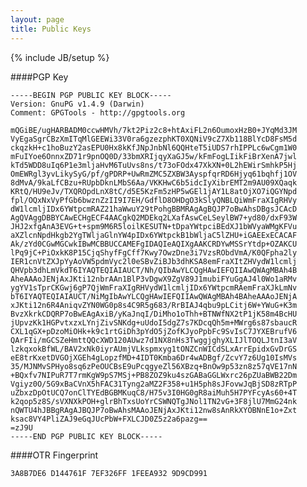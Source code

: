 ```yaml
---
layout: page
title: Public Keys 
---
```

{% include JB/setup %}

####PGP Key

    -----BEGIN PGP PUBLIC KEY BLOCK-----
    Version: GnuPG v1.4.9 (Darwin)
    Comment: GPGTools - http://gpgtools.org
    
    mQGiBE/ugHARBADM0ccwHMVh/7kt2Piz2c8+htAxiFL2n6OumoxHzB0+JYqMd3JM
    VyEgaSgrCBzXmITqMlGEEWi33V0ra6gzezphKT0XQNiV9cZ7Xb118BlYcD8FsM5d
    ckqzkH+c1hoBuzY2asEPU0Hx8kKfJNpJnbNl6QQHteT5iUDS7rhIPPLc6wCgm1W0
    mFuIYoe6OnnxZD71r9pnOQ0D/33bmXRIjqyXaGJ5w/kFmFogLIikFiBrXenA7jwl
    kTd5WDD8uIq6P1e3mljaHvM6TuUvs8ns/t73oFOdx47XkXN+0L2hEWirSmhkP5Hj
    OmEWRgl3yvLikySyG/pf/gPDRP+UwRmZMC5ZXBW3AyspfqrRD6Hjyq61bqhfj1OV
    8dMvA/9kaLfCBzu+RUpbDknLMbS6Aa/VKKHwC6b5idcIyXibrEMT2m9AU09XQaqk
    KRtQ/HU9eJv/TXQROpdLnX8tC/d5E5KzFm5zHP5wGEl1jAY1L8atOjXO7iQGYNpd
    fpl/OQxNxVyPfGb6bwznZzII9I7EH/GdflD8OHDgO3kSlyQNBLQiWmFraXIgRHVy
    dW1lcmljIDx6YWtpcmRAZ21haWwuY29tPohgBBMRAgAgBQJP7oBwAhsDBgsJCAcD
    AgQVAggDBBYCAwECHgECF4AACgkQ2MDEkq2LXafAswCeLSeylBW7+yd80/dxF93W
    JHJ2xfgAnA3EVG+t+spm9M6R5loilKESUTN+tDpaYWtpciBEdXJ1bWVyaWMgKFVu
    aXZlcnNpdHkgb2YgTWljaGlnYW4pIDx6YWtpckB1bWljaC5lZHU+iGAEExECACAF
    Ak/zYd0CGwMGCwkIBwMCBBUCCAMEFgIDAQIeAQIXgAAKCRDYwMSSrYtdp+OZAKCU
    lPq9jC+PiOxkK8P15CjqShyfFgCff7Kwy7OwzDne3i7VzsRObdVmA/K0QFpha2ly
    IER1cnVtZXJpYyAoVW5pdmVyc2l0eSBvZiBJb3dhKSA8emFraXItZHVydW1lcmlj
    QHVpb3dhLmVkdT6IYAQTEQIAIAUCT/Nh/QIbAwYLCQgHAwIEFQIIAwQWAgMBAh4B
    AheAAAoJENjAxJKti12nbrAAn1BlP3vDgwX9ZgV89J1mubiFYuGgAJ4l0Wo1aRMv
    ygYV1sTprCKGwj6gP7QjWmFraXIgRHVydW1lcmljIDx6YWtpcmRAemFraXJkLmNv
    bT6IYAQTEQIAIAUCT/NiMgIbAwYLCQgHAwIEFQIIAwQWAgMBAh4BAheAAAoJENjA
    xJKti12n6R4AniqvZYN0WG0p8s4C9R5g683/RrBIAJ4qbu9pLCitj6W+YWuG+K3m
    BvzXkrkCDQRP7oBwEAgAxiB/yKaJnqI/DiMho1oThh+BTNWfNX2tP1jK58m4BcHU
    jUpvzKk1HGPvtxzxLYnjZivSNKdg+uUdoI5dgZ7s7KDcqQh5m+MWrg6s87sbaucR
    CXL1qGX+pDzoMiOHk+k9c1rtGiDh3pYdO5jZofKJyoPpbFc9SvIsC7JYXEBrufV6
    QArFIi/mGCSZeHmttQQcXWD120AUwz7d1NX8nHs3TwggjghyXLIJlTOQLJtnI3aV
    lzkqxokBfWL/BAV2xNk0iyrAUmjVLkspmxyg1tONZCnWICdSLxArrEpidxGvDrGS
    eE8trKxetDVGOjXGEh4gLopzfMD+4IDT0Kmba6Dr4wADBgf/ZcvY7z6Ug10IsMVs
    35/MJNMvSPHyo8sq6zPeOUCBsE9uPcqgyeZl56XBzq+BnOw9p53zn8z57qVE17nN
    +BQxfv7NIPuR7T7rmKgW9pS7MSj+PB8ZOZ9ku4szGABaGGLWxrc26pZUaBWB22Dm
    Vgiyz0O/5G9xBaCVnX5hFAC31Tyng2aMZ2F358+u1H5ph8sJFovwJqBjSD8zRTpP
    uZbxzDpOtUCQ7onClTYEdBGBMKuqC8/H75v3I0HG0gR8aiMuh5H7PYFcyAs60+4T
    k2qop5z8S/sVXNXkPOH+glrBhTxsUoYrCSWNQTgJNol1TN2vG+3F8jlU7MmG24nk
    nQWTU4hJBBgRAgAJBQJP7oBwAhsMAAoJENjAxJKti12nw8sAnRkXYOBNnE1o+Zxt
    ksac8VY4PliZAJ9eGqJUcPbW+FXLCJD0Z5z2a6pazg==
    =zJ9U
    -----END PGP PUBLIC KEY BLOCK-----
  
####OTR Fingerprint

    3A8B7DE6 D144761F 7EF326FF 1FEEA932 9D9CD991
